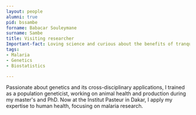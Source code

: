 ```yaml
--- 
layout: people
alumni: true
pid: bssambe
forname: Babacar Souleymane
surname: Sambe
title: Visiting researcher
Important-fact: Loving science and curious about the benefits of tranquility 
tags:   
- Malaria
- Genetics   
- Biostatistics

---
```


Passionate about genetics and its cross-disciplinary applications, I trained as a population geneticist, working on animal health and production during my master's and PhD. Now at the Institut Pasteur in Dakar, I apply my expertise to human health, focusing on malaria research.